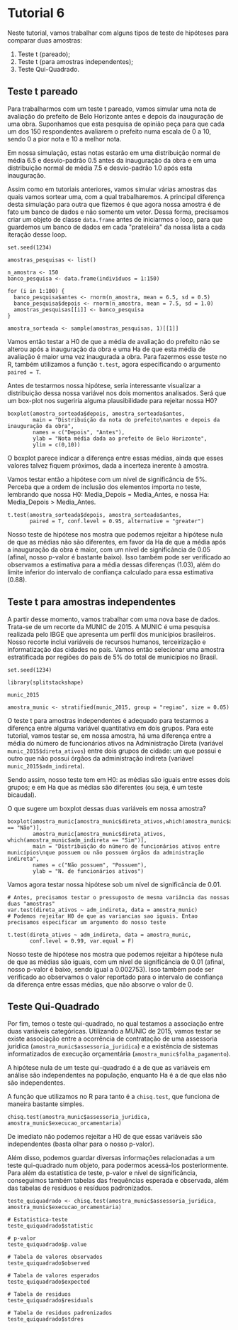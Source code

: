 # Tutorial 6

Neste tutorial, vamos trabalhar com alguns tipos de teste de hipóteses para comparar duas amostras:

1. Teste t (pareado);
2. Teste t (para amostras independentes);
3. Teste Qui-Quadrado.

## Teste t pareado

Para trabalharmos com um teste t pareado, vamos simular uma nota de avaliação do prefeito de Belo Horizonte antes e depois da inauguração de uma obra. Suponhamos que esta pesquisa de opinião peça para que cada um dos 150 respondentes avaliarem o prefeito numa escala de 0 a 10, sendo 0 a pior nota e 10 a melhor nota. 

Em nossa simulação, estas notas estarão em uma distribuição normal de média 6.5 e desvio-padrão 0.5 antes da inauguração da obra e em uma distribuição normal de média 7.5 e desvio-padrão 1.0 após esta inauguração.

Assim como em tutoriais anteriores, vamos simular várias amostras das quais vamos sortear uma, com a qual trabalharemos. A principal diferença desta simulação para outra que fizemos é que agora nossa amostra é de fato um banco de dados e não somente um vetor. Dessa forma, precisamos criar um objeto de classe `data.frame` antes de iniciarmos o loop, para que guardemos um banco de dados em cada "prateleira" da nossa lista a cada iteração desse loop.

```
set.seed(1234)

amostras_pesquisas <- list()

n_amostra <- 150
banco_pesquisa <- data.frame(individuos = 1:150)

for (i in 1:100) {
  banco_pesquisa$antes <- rnorm(n_amostra, mean = 6.5, sd = 0.5)
  banco_pesquisa$depois <- rnorm(n_amostra, mean = 7.5, sd = 1.0)
  amostras_pesquisas[[i]] <- banco_pesquisa
}

amostra_sorteada <- sample(amostras_pesquisas, 1)[[1]]
```

Vamos então testar a H0 de que a média de avaliação do prefeito não se alterou após a inauguração da obra e uma Ha de que esta média de avaliação é maior uma vez inaugurada a obra. Para fazermos esse teste no R, também utilizamos a função `t.test`, agora especificando o argumento `paired = T`. 

Antes de testarmos nossa hipótese, seria interessante visualizar a distribuição dessa nossa variável nos dois momentos analisados. Será que um box-plot nos sugeriria alguma plausibilidade para rejeitar nossa H0?

```
boxplot(amostra_sorteada$depois, amostra_sorteada$antes,
        main = "Distribuição da nota do prefeito\nantes e depois da inauguração da obra",
        names = c("Depois", "Antes"),
        ylab = "Nota média dada ao prefeito de Belo Horizonte",
        ylim = c(0,10))
```

O boxplot parece indicar a diferença entre essas médias, ainda que esses valores talvez fiquem próximos, dada a incerteza inerente à amostra.

Vamos testar então a hipótese com um nível de significância de 5%. Perceba que a ordem de inclusão dos elementos importa no teste, lembrando que nossa H0: Media_Depois = Media_Antes, e nossa Ha: Media_Depois > Media_Antes.

```
t.test(amostra_sorteada$depois, amostra_sorteada$antes, 
       paired = T, conf.level = 0.95, alternative = "greater")
```

Nosso teste de hipótese nos mostra que podemos rejeitar a hipótese nula de que as médias não são diferentes, em favor da Ha de que a média após a inauguração da obra é maior, com um nível de significância de 0.05 (afinal, nosso p-valor é bastante baixo). Isso também pode ser verificado ao observamos a estimativa para a média dessas diferenças (1.03), além do limite inferior do intervalo de confiança calculado para essa estimativa (0.88).

## Teste t para amostras independentes

A partir desse momento, vamos trabalhar com uma nova base de dados. Trata-se de um recorte da MUNIC de 2015. A MUNIC é uma pesquisa realizada pelo IBGE que apresenta um perfil dos municípios brasileiros. Nosso recorte inclui variáveis de recursos humanos, terceirização e informatização das cidades no país. Vamos então selecionar uma amostra estratificada por regiões do país de 5% do total de municípios no Brasil.

```
set.seed(1234)

library(splitstackshape)

munic_2015

amostra_munic <- stratified(munic_2015, group = "regiao", size = 0.05)
```

O teste t para amostras independentes é adequado para testarmos a diferença entre alguma variável quantitativa em dois grupos. Para este tutorial, vamos testar se, em nossa amostra, há uma diferença entre a média do número de funcionários ativos na Administração Direta (variável `munic_2015$direta_ativos`) entre dois grupos de cidade: um que possui e outro que não possui órgãos da administração indireta (variável `munic_2015$adm_indireta`).

Sendo assim, nosso teste tem em H0: as médias são iguais entre esses dois grupos; e em Ha que as médias são diferentes (ou seja, é um teste bicaudal).

O que sugere um boxplot dessas duas variáveis em nossa amostra?

```
boxplot(amostra_munic[amostra_munic$direta_ativos,which(amostra_munic$adm_indireta == "Não")], 
        amostra_munic[amostra_munic$direta_ativos, which(amostra_munic$adm_indireta == "Sim")],
        main = "Distribuição do número de funcionários ativos entre municípios\nque possuem ou não possuem órgãos da administração indireta",
        names = c("Não possuem", "Possuem"),
        ylab = "N. de funcionários ativos")
```

Vamos agora testar nossa hipótese sob um nível de significância de 0.01.

```
# Antes, precisamos testar o pressuposto de mesma variância das nossas duas "amostras" 
var.test(direta_ativos ~ adm_indireta, data = amostra_munic)
# Podemos rejeitar H0 de que as variancias sao iguais. Entao precisamos especificar um argumento do nosso teste

t.test(direta_ativos ~ adm_indireta, data = amostra_munic, 
       conf.level = 0.99, var.equal = F)
```

Nosso teste de hipótese nos mostra que podemos rejeitar a hipótese nula de que as médias são iguais, com um nível de significância de 0.01 (afinal, nosso p-valor é baixo, sendo igual a 0.002753). Isso também pode ser verificado ao observamos o valor reportado para o intervalo de confiança da diferença entre essas médias, que não absorve o valor de 0.

## Teste Qui-Quadrado

Por fim, temos o teste qui-quadrado, no qual testamos a associação entre duas variáveis categóricas. Utilizando a MUNIC de 2015, vamos testar se existe associação entre a ocorrência de contratação de uma assessoria jurídica (`amostra_munic$assessoria_juridica`) e a existência de sistemas informatizados de execução orçamentária (`amostra_munic$folha_pagamento`).

A hipótese nula de um teste qui-quadrado é a de que as variáveis em análise são independentes na população, enquanto Ha é a de que elas não são independentes. 

A função que utilizamos no R para tanto é a `chisq.test`, que funciona de maneira bastante simples.

```
chisq.test(amostra_munic$assessoria_juridica, amostra_munic$execucao_orcamentaria)
```

De imediato não podemos rejeitar a H0 de que essas variáveis são independentes (basta olhar para o nosso p-valor). 

Além disso, podemos guardar diversas informações relacionadas a um teste qui-quadrado num objeto, para podermos acessá-los posteriormente. Para além da estatística de teste, p-valor e nível de significância, conseguimos também tabelas das frequências esperada e observada, além das tabelas de resíduos e resíduos padronizados.

```
teste_quiquadrado <- chisq.test(amostra_munic$assessoria_juridica, amostra_munic$execucao_orcamentaria)

# Estatistica-teste
teste_quiquadrado$statistic

# p-valor
teste_quiquadrado$p.value

# Tabela de valores observados
teste_quiquadrado$observed

# Tabela de valores esperados
teste_quiquadrado$expected

# Tabela de residuos 
teste_quiquadrado$residuals

# Tabela de residuos padronizados
teste_quiquadrado$stdres
```
